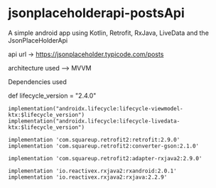 # jsonplaceholderapi-postsApi

A simple android app using Kotlin, Retrofit, RxJava, LiveData and the JsonPlaceHolderApi

api url -> https://jsonplaceholder.typicode.com/posts

architecture used --> MVVM

Dependencies used

def lifecycle_version = "2.4.0"

    implementation("androidx.lifecycle:lifecycle-viewmodel-ktx:$lifecycle_version")
    implementation("androidx.lifecycle:lifecycle-livedata-ktx:$lifecycle_version")

    implementation 'com.squareup.retrofit2:retrofit:2.9.0'
    implementation 'com.squareup.retrofit2:converter-gson:2.1.0'

    implementation 'com.squareup.retrofit2:adapter-rxjava2:2.9.0'

    implementation 'io.reactivex.rxjava2:rxandroid:2.0.1'
    implementation 'io.reactivex.rxjava2:rxjava:2.2.9'
